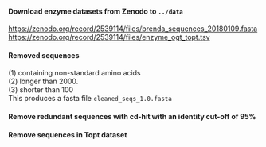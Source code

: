 #### Download enzyme datasets from Zenodo  to `../data`
https://zenodo.org/record/2539114/files/brenda_sequences_20180109.fasta  
https://zenodo.org/record/2539114/files/enzyme_ogt_topt.tsv

#### Removed sequences
(1) containing non-standard amino acids  
(2) longer than 2000.   
(3) shorter than 100  
This produces a fasta file `cleaned_seqs_1.0.fasta`

#### Remove redundant sequences with cd-hit with an identity cut-off of 95%

#### Remove sequences in Topt dataset

